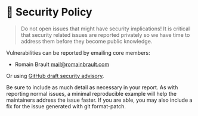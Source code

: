 # 🔐 Security Policy

> Do not open issues that might have security implications!
> It is critical that security related issues are reported privately so we have
> time to address them before they become public knowledge.

Vulnerabilities can be reported by emailing core members:

- Romain Brault [mail@romainbrault.com](mailto:mail@romainbrault.com)

Or using [GitHub draft security advisory](https://github.com/whiteprints/whiteprint/security/advisories/new).

Be sure to include as much detail as necessary in your report. As with
reporting normal issues, a minimal reproducible example will help the
maintainers address the issue faster. If you are able, you may also include a
fix for the issue generated with git format-patch.

